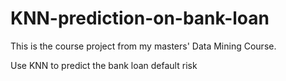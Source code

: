 # KNN-prediction-on-bank-loan

This is the course project from my masters' Data Mining Course. 

Use KNN to predict the bank loan default risk
